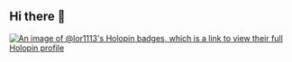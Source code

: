 ## Hi there 👋

[![An image of @lor1113's Holopin badges, which is a link to view their full Holopin profile](https://holopin.me/lor1113)](https://holopin.io/@lor1113)

<!--
**lor1113/lor1113** is a ✨ _special_ ✨ repository because its `README.md` (this file) appears on your GitHub profile.

Here are some ideas to get you started:

- 🔭 I’m currently working on ...
- 🌱 I’m currently learning ...
- 👯 I’m looking to collaborate on ...
- 🤔 I’m looking for help with ...
- 💬 Ask me about ...
- 📫 How to reach me: ...
- 😄 Pronouns: ...
- ⚡ Fun fact: ...
-->
